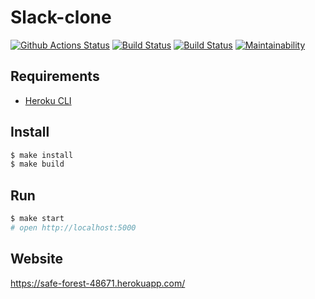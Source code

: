 # Slack-clone

[![Github Actions Status](https://github.com/k5md/project-lvl4-s415/workflows/Node%20CI/badge.svg)](https://github.com/k5md/project-lvl4-s415/actions)
[![Build Status](https://travis-ci.com/k5md/project-lvl4-s415.svg?branch=master)](https://travis-ci.com/k5md/project-lvl4-s415)
[![Build Status](https://travis-ci.com/k5md/project-lvl4-s415.svg?branch=release)](https://travis-ci.com/k5md/project-lvl4-s415)
[![Maintainability](https://api.codeclimate.com/v1/badges/ff27fee074f4c5142382/maintainability)](https://codeclimate.com/github/k5md/project-lvl4-s415/maintainability)

## Requirements

* [Heroku CLI](https://devcenter.heroku.com/articles/heroku-cli)

## Install

```sh
$ make install
$ make build
```

## Run

```sh
$ make start
# open http://localhost:5000
```

## Website

<https://safe-forest-48671.herokuapp.com/>